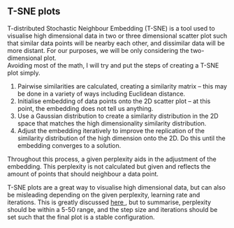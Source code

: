 ## T-SNE plots
T-distributed Stochastic Neighbour Embedding (T-SNE) is a tool used to visualise high dimensional data in two or three dimensional scatter plot such that similar data points will be nearby each other, and dissimilar data will be more distant. For our purposes, we will be only considering the two-dimensional plot.  
Avoiding most of the math, I will try and put the steps of creating a T-SNE plot simply. 
1.	Pairwise similarities are calculated, creating a similarity matrix – this may be done in a variety of ways including Euclidean distance. 
2.	Initialise embedding of data points onto the 2D scatter plot – at this point, the embedding does not tell us anything. 
3.	Use a Gaussian distribution to create a similarity distribution in the 2D space that matches the high dimensionality similarity distribution. 
4.	Adjust the embedding iteratively to improve the replication of the similarity distribution of the high dimension onto the 2D.  Do this until the embedding converges to a solution. 

Throughout this process, a given perplexity aids in the adjustment of the embedding. This perplexity is not calculated but given and reflects the amount of points that should neighbour a data point. 

T-SNE plots are a great way to visualise high dimensional data, but can also be misleading depending on the given perplexity, learning rate and iterations. This is greatly discussed <a href="https://distill.pub/2016/misread-tsne/"> here </a>, but to summarise, perplexity should be within a 5-50 range, and the step size and iterations should be set such that the final plot is a stable configuration.  

